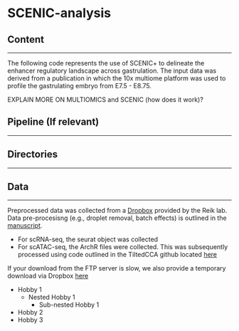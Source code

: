 # SCENIC-analysis

## Content
--------
The following code represents the use of SCENIC+ to delineate the enhancer regulatory landscape across gastrulation. 
The input data was derived from a publication in which the 10x multiome platform was used to profile the gastrulating embryo from E7.5 - E8.75. 

EXPLAIN MORE ON MULTIOMICS and SCENIC (how does it work)?

## Pipeline (If relevant)
--------

## Directories
--------

## Data
--------
Preprocessed data was collected from a [Dropbox](https://www.dropbox.com/sh/y4drtqi82vwl8vf/AAAsLcrye8jUTm1XPv7VNYhFa?dl=0) 
provided by the Reik lab. Data pre-procesisng (e.g., droplet removal, batch effects) is outlined in the [manuscript](https://www.biorxiv.org/content/10.1101/2022.06.15.496239v1.full). 
* For scRNA-seq, the seurat object was collected
* For scATAC-seq, the ArchR files were collected. This was subsequently processed using code outlined in the TiltedCCA github located [here](https://github.com/linnykos/tiltedCCA_analysis/blob/master/main/reik_preprocess.R)


If your download from the FTP server is slow, we also provide a temporary download via Dropbox [here](https://www.dropbox.com/sh/y4drtqi82vwl8vf/AAAsLcrye8jUTm1XPv7VNYhFa?dl=0)




* Hobby 1
  * Nested Hobby 1
    * Sub-nested Hobby 1
* Hobby 2
* Hobby 3
